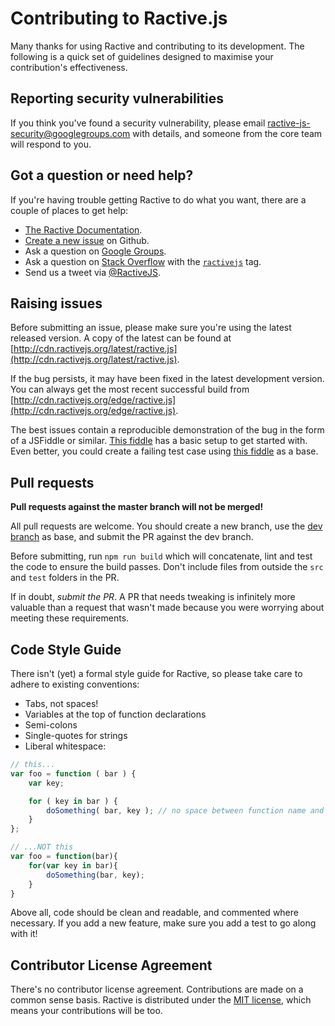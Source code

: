 # Contributing to Ractive.js

Many thanks for using Ractive and contributing to its development. The following is a quick set of guidelines designed to maximise your contribution's effectiveness.


## Reporting security vulnerabilities

If you think you've found a security vulnerability, please email [ractive-js-security@googlegroups.com](mailto:ractive-js-security@googlegroups.com) with details, and someone from the core team will respond to you.


## Got a question or need help?

If you're having trouble getting Ractive to do what you want, there are a couple of places to get help:

- [The Ractive Documentation](http://docs.ractivejs.org).
- [Create a new issue](https://github.com/ractivejs/ractive/issues/new) on Github.
- Ask a question on [Google Groups](https://groups.google.com/forum/#!forum/ractive-js).
- Ask a question on [Stack Overflow](https://stackoverflow.com/questions/ask) with the [`ractivejs`](http://stackoverflow.com/questions/tagged/ractivejs) tag.
- Send us a tweet via [@RactiveJS](http://twitter.com/RactiveJS).


## Raising issues

Before submitting an issue, please make sure you're using the latest released version. A copy of the latest can be found at [http://cdn.ractivejs.org/latest/ractive.js](http://cdn.ractivejs.org/latest/ractive.js).

If the bug persists, it may have been fixed in the latest development version. You can always get the most recent successful build from [http://cdn.ractivejs.org/edge/ractive.js](http://cdn.ractivejs.org/edge/ractive.js).

The best issues contain a reproducible demonstration of the bug in the form of a JSFiddle or similar. [This fiddle](http://jsfiddle.net/rich_harris/va6jU/) has a basic setup to get started with. Even better, you could create a failing test case using [this fiddle](http://jsfiddle.net/rich_harris/UG7Eq/) as a base.


## Pull requests

**Pull requests against the master branch will not be merged!**

All pull requests are welcome. You should create a new branch, use the [dev branch](https://github.com/ractivejs/ractive/tree/dev) as base, and submit the PR against the dev branch.

Before submitting, run `npm run build` which will concatenate, lint and test the code to ensure the build passes. Don't include files from outside the `src` and `test` folders in the PR.

If in doubt, *submit the PR*. A PR that needs tweaking is infinitely more valuable than a request that wasn't made because you were worrying about meeting these requirements.

## Code Style Guide

There isn't (yet) a formal style guide for Ractive, so please take care to adhere to existing conventions:

* Tabs, not spaces!
* Variables at the top of function declarations
* Semi-colons
* Single-quotes for strings
* Liberal whitespace:

```js
// this...
var foo = function ( bar ) {
	var key;

	for ( key in bar ) {
		doSomething( bar, key ); // no space between function name and bracket for invocations
	}
};

// ...NOT this
var foo = function(bar){
	for(var key in bar){
		doSomething(bar, key);
	}
}
```

Above all, code should be clean and readable, and commented where necessary. If you add a new feature, make sure you add a test to go along with it!


## Contributor License Agreement

There's no contributor license agreement. Contributions are made on a common sense basis. Ractive is distributed under the [MIT license](../LICENSE.md), which means your contributions will be too.
